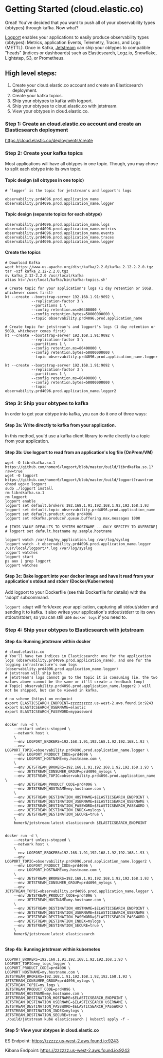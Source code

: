 
# Getting Started (cloud.elastic.co)

Great! You've decided that you want to push all of your observability types (obtypes) through kafka. Now what?

[Logport](https://github.com/homer6/logport) enables your applications to easily produce observability types (obtypes): Metrics, application Events, Telemetry, Traces, and Logs (METTL). Once in Kafka, [Jetstream](https://github.com/homer6/jetstream) can ship your obtypes to compatible "heads" (indices or dashboards) such as Elasticsearch, Logz.io, Snowflake, Lightstep, S3, or Prometheus.


## High level steps:

1. Create your cloud.elastic.co account and create an Elasticsearch deployment.
2. Create your kafka topics.
3. Ship your obtypes to kafka with logport.
4. Ship your obtypes to cloud.elastic.co with jetstream.
5. View your obtypes in cloud.elastic.co.

### Step 1: Create an cloud.elastic.co account and create an Elasticsearch deployment

https://cloud.elastic.co/deployments/create


### Step 2: Create your kafka topics

Most applications will have all obtypes in one topic. Though, you may chose to split each obtype into its own topic.

#### Topic design (all obtypes in one topic)

```
# `logger` is the topic for jetstream's and logport's logs

observability.prd4096.prod.application_name
observability.prd4096.prod.application_name.logger
```

#### Topic design (separate topics for each obtype)

```
observability.prd4096.prod.application_name.logs
observability.prd4096.prod.application_name.metrics
observability.prd4096.prod.application_name.events
observability.prd4096.prod.application_name.traces
observability.prd4096.prod.application_name.logger
```

#### Create the topics

```
# Download Kafka
wget https://www-us.apache.org/dist/kafka/2.2.0/kafka_2.12-2.2.0.tgz
tar -xzf kafka_2.12-2.2.0.tgz
mv kafka_2.12-2.2.0 /usr/local/kafka
alias kt='/usr/local/kafka/bin/kafka-topics.sh'

# Create topic for your application's logs (1 day retention or 50GB, whichever comes first)
kt --create --bootstrap-server 192.168.1.91:9092 \
            --replication-factor 3 \
            --partitions 1 \
            --config retention.ms=86400000 \
            --config retention.bytes=50000000000 \
            --topic observability.prd4096.prod.application_name

# Create topic for jetstream's and logport's logs (1 day retention or 50GB, whichever comes first)
kt --create --bootstrap-server 192.168.1.91:9092 \
            --replication-factor 3 \
            --partitions 1 \
            --config retention.ms=86400000 \
            --config retention.bytes=50000000000 \
            --topic observability.prd4096.prod.application_name.logger

kt --create --bootstrap-server 192.168.1.91:9092 \
            --replication-factor 3 \
            --partitions 1 \
            --config retention.ms=86400000 \
            --config retention.bytes=50000000000 \
            --topic observability.prd4096.prod.application_name.logger2
````



### Step 3: Ship your obtypes to kafka

In order to get your obtype into kafka, you can do it one of three ways:

#### Step 3a: Write directly to kafka from your application.

In this method, you'd use a kafka client library to write directly to a topic from your application.

#### Step 3b: Use logport to read from an application's log file (OnPrem/VM)

```
wget -O librdkafka.so.1 https://github.com/homer6/logport/blob/master/build/librdkafka.so.1?raw=true
wget -O logport https://github.com/homer6/logport/blob/master/build/logport?raw=true
chmod ugo+x logport
sudo ./logport install
rm librdkafka.so.1
rm logport
logport enable
logport set default.brokers 192.168.1.91,192.168.1.92,192.168.1.93
logport set default.topic observability.prd4096.prod.application_name
logport set default.product_code prd4096
logport set rdkafka.producer.queue.buffering.max.messages 1000

# [THIS VALUE DEFAULTS TO SYSTEM HOSTNAME -- ONLY SPECIFY TO OVERRIDE] 
# logport set default.hostname my.sample.hostname

logport watch /var/log/my_application.log /var/log/syslog
logport watch -t observability.prd4096.prod.application_name.logger /usr/local/logport/*.log /var/log/syslog
logport watches
logport start
ps aux | grep logport
logport watches
```

#### Step 3c: Bake logport into your docker image and have it read from your application's stdout and stderr (Docker/Kubernetes)

Add logport to your Dockerfile (see this Dockerfile for details) with the 'adopt' subcommand.

`logport adopt` will fork/exec your application, capturing all stdout/stderr and sending it to kafka. It also
writes your application's stdout/stderr to its own stdout/stderr, so you can still use `docker logs` if you
need to.


### Step 4: Ship your obtypes to Elasticsearch with jetstream

#### Step 4a: Running jetstream within docker
```
# cloud.elastic.co
# You'll have two indices in Elasticsearch: one for the application logs (observability.prd4096.prod.application_name), and one for the logging infrastructure's own logs (observability.prd4096.prod.application_name.logger)
# jetstream will ship both
# jetstream's logs cannot go to the topic it is consuming (ie. the two values above cannot be the same or it'll create a feedback loop)
# Topic( observability.prd4096.prod.application_name.logger2 ) will not be shipped, but can be viewed in kafka.

# no scheme (https) on endpoint
export ELASTICSEARCH_ENDPOINT=zzzzzzzzzz.us-west-2.aws.found.io:9243
export ELASTICSEARCH_USERNAME=elastic
export ELASTICSEARCH_PASSWORD=mypassword


docker run -d \
    --restart unless-stopped \
    --network host \
    \
    --env LOGPORT_BROKERS=192.168.1.91,192.168.1.92,192.168.1.93 \
    --env LOGPORT_TOPIC=observability.prd4096.prod.application_name.logger \
    --env LOGPORT_PRODUCT_CODE=prd4096 \
    --env LOGPORT_HOSTNAME=my.hostname.com \
    \
    --env JETSTREAM_BROKERS=192.168.1.91,192.168.1.92,192.168.1.93 \
    --env JETSTREAM_CONSUMER_GROUP=prd4096_mylogs \
    --env JETSTREAM_TOPIC=observability.prd4096.prod.application_name \
    --env JETSTREAM_PRODUCT_CODE=prd4096 \
    --env JETSTREAM_HOSTNAME=my.hostname.com \
    \
    --env JETSTREAM_DESTINATION_HOSTNAME=$ELASTICSEARCH_ENDPOINT \
    --env JETSTREAM_DESTINATION_USERNAME=$ELASTICSEARCH_USERNAME \
    --env JETSTREAM_DESTINATION_PASSWORD=$ELASTICSEARCH_PASSWORD \
    --env JETSTREAM_DESTINATION_INDEX=mylogs \
    --env JETSTREAM_DESTINATION_SECURE=true \
    \
    homer6/jetstream:latest elasticsearch $ELASTICSEARCH_ENDPOINT


docker run -d \
    --restart unless-stopped \
    --network host \
    \
    --env LOGPORT_BROKERS=192.168.1.91,192.168.1.92,192.168.1.93 \
    --env LOGPORT_TOPIC=observability.prd4096.prod.application_name.logger2 \
    --env LOGPORT_PRODUCT_CODE=prd4096 \
    --env LOGPORT_HOSTNAME=my.hostname.com \
    \
    --env JETSTREAM_BROKERS=192.168.1.91,192.168.1.92,192.168.1.93 \
    --env JETSTREAM_CONSUMER_GROUP=prd4096_mylogs \
    --env JETSTREAM_TOPIC=observability.prd4096.prod.application_name.logger \
    --env JETSTREAM_PRODUCT_CODE=prd4096 \
    --env JETSTREAM_HOSTNAME=my.hostname.com \
    \
    --env JETSTREAM_DESTINATION_HOSTNAME=$ELASTICSEARCH_ENDPOINT \
    --env JETSTREAM_DESTINATION_USERNAME=$ELASTICSEARCH_USERNAME \
    --env JETSTREAM_DESTINATION_PASSWORD=$ELASTICSEARCH_PASSWORD \
    --env JETSTREAM_DESTINATION_INDEX=mylogs \
    --env JETSTREAM_DESTINATION_SECURE=true \
    \
    homer6/jetstream:latest elasticsearch


```


#### Step 4b: Running jetstream within kubernetes

```
LOGPORT_BROKERS=192.168.1.91,192.168.1.92,192.168.1.93 \
LOGPORT_TOPIC=my_logs_logger \
LOGPORT_PRODUCT_CODE=prd4096 \
LOGPORT_HOSTNAME=my.hostname.com \
JETSTREAM_BROKERS=192.168.1.91,192.168.1.92,192.168.1.93 \
JETSTREAM_CONSUMER_GROUP=prd4096_mylogs \
JETSTREAM_TOPIC=my_logs \
JETSTREAM_PRODUCT_CODE=prd4096 \
JETSTREAM_HOSTNAME=my.hostname.com \
JETSTREAM_DESTINATION_HOSTNAME=$ELASTICSEARCH_ENDPOINT \
JETSTREAM_DESTINATION_USERNAME=$ELASTICSEARCH_USERNAME \
JETSTREAM_DESTINATION_PASSWORD=$ELASTICSEARCH_PASSWORD \
JETSTREAM_DESTINATION_INDEX=mylogs \
JETSTREAM_DESTINATION_SECURE=true \
./build/jetstream kube elasticsearch | kubectl apply -f -
```


#### Step 5: View your obtypes in cloud.elastic.co

ES Endpoint: https://zzzzz.us-west-2.aws.found.io:9243

Kibana Endpoint: https://zzzzzz.us-west-2.aws.found.io:9243
